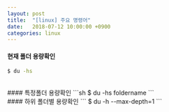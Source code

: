 ```yaml
---
layout: post
title:  "[linux] 주요 명령어"
date:   2018-07-12 10:00:00 +0900
categories: linux
---
```

#### 현재 폴더 용량확인
```sh
$ du -hs
```
<br>
#### 특정폴더 용량확인
```sh
$ du -hs foldername
```
<br>
#### 하위 폴더별 용량확인
```
$ du -h --max-depth=1
```
